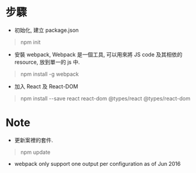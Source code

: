 # 步驟
* 初始化, 建立 package.json
> npm init
* 安裝 webpack, Webpack 是一個工具, 可以用來將 JS code 及其相依的 resource, 放到單一的 js 中.
> npm install -g webpack
* 加入 React 及 React-DOM
> npm install --save react react-dom @types/react @types/react-dom


# Note
* 更新案裡的套件.
> npm update 
* webpack only support one output per configuration as of Jun 2016





